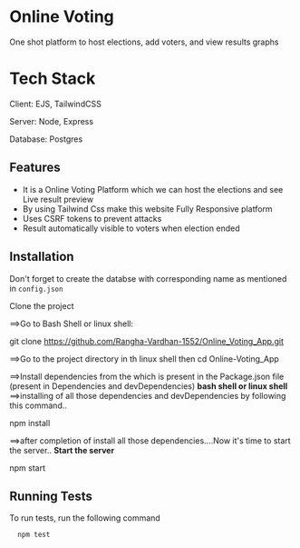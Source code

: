 
# Online Voting

One shot platform to host elections, add voters, and view results graphs
# Tech Stack

Client: EJS, TailwindCSS

Server: Node, Express

Database: Postgres


## Features 

- It is a Online Voting Platform which we can host the elections and see Live result preview
- By using Tailwind Css make this website Fully Responsive platform
- Uses CSRF tokens to prevent attacks 
- Result automatically visible to voters when election ended


## Installation

Don't forget to create the databse with corresponding name as mentioned in `config.json`

Clone the project

==>Go to Bash Shell or linux shell:


  git clone  https://github.com/Rangha-Vardhan-1552/Online_Voting_App.git



==>Go to the project directory in th linux shell then 
  cd Online-Voting_App

==>Install dependencies from the which is present in the Package.json file
(present in Dependencies and devDependencies)
**bash shell or linux shell**
==>installing  of all those dependencies and devDependencies by following this command..
  
  npm install

==>after completion of install all those dependencies....Now it's time to  start the server..
**Start the server**

  npm start


## Running Tests

To run tests, run the following command

```bash
  npm test

